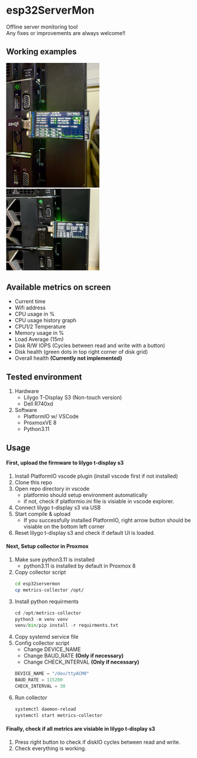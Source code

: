 # esp32ServerMon
Offline server monitoring tool  
Any fixes or improvements are always welcome!!

## Working examples
<img src="./images/IMG_0277.jpg" width="50%" height="50%">
<img src="./images/IMG_0279.jpeg" width="50%" height="50%">

## Available metrics on screen
- Current time
- Wifi address
- CPU usage in %
- CPU usage history graph
- CPU1/2 Temperature
- Memory usage in %
- Load Average (15m)
- Disk R/W IOPS (Cycles between read and write with a button)
- Disk health (green dots in top right corner of disk grid)
- Overall health **(Currently not implemented)**

## Tested environment
1. Hardware
    - Lilygo T-Display S3 (Non-touch version)
    - Dell R740xd
2. Software
    - PlatformIO w/ VSCode
    - ProxmoxVE 8
    - Python3.11

## Usage
#### First, upload the firmware to lilygo t-display s3
1. Install PlatformIO vscode plugin (install vscode first if not installed)
2. Clone this repo
3. Open repo directory in vscode
    - platformio should setup environment automatically
    - if not, check if platformio.ini file is visiable in vscode explorer.
4. Connect lilygo t-display s3 via USB
5. Start compile & upload
    - If you successfully installed PlatformIO, right arrow button should be visiable on the bottom left corner
6. Reset lilygo t-display s3 and check if default UI is loaded.

#### Next, Setup collector in Proxmox
1. Make sure python3.11 is installed
    - python3.11 is installed by default in Proxmox 8
2. Copy collector script
    ``` bash
    cd esp32servermon
    cp metrics-collector /opt/
    ```
3. Install python requirments
    ``` python
    cd /opt/metrics-collector
    python3 -m venv venv
    venv/bin/pip install -r requirments.txt
    ```
4. Copy systemd service file
5. Config collector script
    - Change DEVICE_NAME
    - Change BAUD_RATE **(Only if necessary)**
    - Change CHECK_INTERVAL **(Only if necessary)**
    ``` python
    DEVICE_NAME = "/dev/ttyACM0"
    BAUD_RATE = 115200
    CHECK_INTERVAL = 30
    ```
6. Run collector
    ``` bash
    systemctl daemon-reload
    systemctl start metrics-collector
    ```

#### Finally, check if all metrics are visiable in lilygo t-display s3
1. Press right button to check if diskIO cycles between read and write.
2. Check everything is working.

